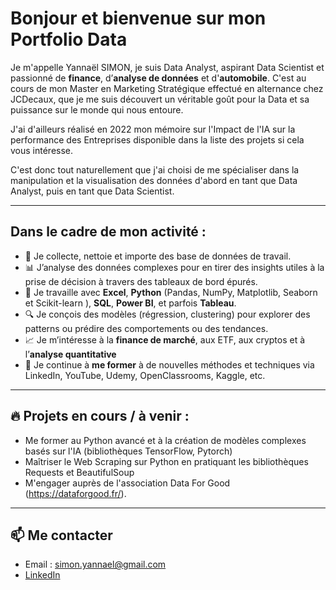 # Bonjour et bienvenue sur mon Portfolio Data 

Je m'appelle Yannaël SIMON, je suis Data Analyst, aspirant Data Scientist et passionné de **finance**, d’**analyse de données** et d'**automobile**. C'est au cours de mon Master en Marketing Stratégique effectué en alternance chez JCDecaux, que je me suis découvert un véritable goût pour la Data et sa puissance sur le monde qui nous entoure.

J'ai d'ailleurs réalisé en 2022 mon mémoire sur l'Impact de l'IA sur la performance des Entreprises disponible dans la liste des projets si cela vous intéresse.

C'est donc tout naturellement que j'ai choisi de me spécialiser dans la manipulation et la visualisation des données d'abord en tant que Data Analyst, puis en tant que Data Scientist.

---

## Dans le cadre de mon activité :

- 🧠 Je collecte, nettoie et importe des base de données de travail.
- 📊 J’analyse des données complexes pour en tirer des insights utiles à la prise de décision à travers des tableaux de bord épurés.
- 🐍 Je travaille avec **Excel**, **Python** (Pandas, NumPy, Matplotlib, Seaborn et Scikit-learn ), **SQL**, **Power BI**, et parfois **Tableau**.
- 🔍 Je conçois des modèles (régression, clustering) pour explorer des patterns ou prédire des comportements ou des tendances.
- 📈 Je m’intéresse à la **finance de marché**, aux ETF, aux cryptos et à l’**analyse quantitative**
- 🌱 Je continue à **me former** à de nouvelles méthodes et techniques via LinkedIn, YouTube, Udemy, OpenClassrooms, Kaggle, etc.

---

## 🔥 Projets en cours / à venir :

- Me former au Python avancé et à la création de modèles complexes basés sur l'IA (bibliothèques TensorFlow, Pytorch)
- Maîtriser le Web Scraping sur Python en pratiquant les bibliothèques Requests et BeautifulSoup
- M'engager auprès de l'association Data For Good (https://dataforgood.fr/).

---

## 📫 Me contacter

- Email : simon.yannael@gmail.com
- [LinkedIn](https://www.linkedin.com/in/yannael-simon/)

